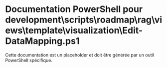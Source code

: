 # Documentation PowerShell pour development\scripts\roadmap\rag\views\template\visualization\Edit-DataMapping.ps1

Cette documentation est un placeholder et doit être générée par un outil PowerShell spécifique.
